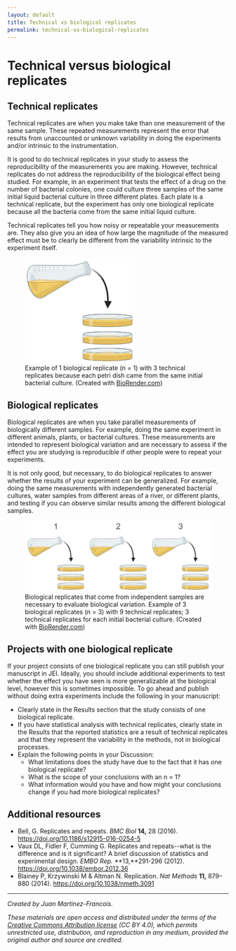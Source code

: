 ```yaml
---
layout: default
title: Technical vs biological replicates
permalink: technical-vs-biological-replicates
---
```


# Technical versus biological replicates



## Technical replicates

Technical replicates are when you make take than one measurement of the same sample. These repeated measurements represent the error that results from unaccounted or unknown variability in doing the experiments and/or intrinsic to the instrumentation. 

It is good to do technical replicates in your study to assess the reproducibility of the measurements you are making. However, technical replicates do not address the reproducibility of the biological effect being studied. For example, in an experiment that tests the effect of a drug on the number of bacterial colonies, one could culture three samples of the same initial liquid bacterial culture in three different plates. Each plate is a technical replicate, but the experiment has only one biological replicate because all the bacteria come from the same initial liquid culture. 

Technical replicates tell you how noisy or repeatable your measurements are. They also give you an idea of how large the magnitude of the measured effect must be to clearly be different from the variability intrinsic to the experiment itself.

<figure>
    <img src="assets/tech-replicates.png"
         width="250"
         alt="Technical replicates example">
    <figcaption>Example of 1 biological replicate (n = 1) with 3 technical replicates because each petri dish came from the same initial bacterial culture. (Created with <a href="https://biorender.com">BioRender.com</a>)</figcaption>
</figure>



## Biological replicates

Biological replicates are when you take parallel measurements of biologically different samples. For example, doing the same experiment in different animals, plants, or bacterial cultures. These measurements are intended to represent biological variation and are necessary to assess if the effect you are studying is reproducible if other people were to repeat your experiments.

It is not only good, but necessary, to do biological replicates to answer whether the results of your experiment can be generalized. For example, doing the same measurements with independently generated bacterial cultures, water samples from different areas of a river, or different plants, and testing if you can observe similar results among the different biological samples.



<figure>
    <img src="assets/bio-replicates.png"
         width="600"
         alt="Biological replicates example">
    <figcaption>Biological replicates that come from independent samples are necessary to evaluate biological variation. Example of 3 biological replicates (n = 3) with 9 technical replicates; 3 technical replicates for each initial bacterial culture. (Created with <a href="https://biorender.com">BioRender.com</a>)</figcaption>
</figure>


## Projects with one biological replicate

If your project consists of one biological replicate you can still publish your manuscript in JEI. Ideally, you should include additional experiments to test whether the effect you have seen is more generalizable at the biological level, however this is sometimes impossible. To go ahead and publish without doing extra experiments include the following in your manuscript:

- Clearly state in the Results section that the study consists of one biological replicate.
- If you have statistical analysis with technical replicates, clearly state in the Results that the reported statistics are a result of technical replicates and that they represent the variability in the methods, not in biological processes.
- Explain the following points in your Discussion:
  - What limitations does the study have due to the fact that it has one biological replicate?
  - What is the scope of your conclusions with an n = 1?
  - What information would you have and how might your conclusions change if you had more biological replicates?



## Additional resources
- Bell, G. Replicates and repeats. *BMC Biol* **14,** 28 (2016). https://doi.org/10.1186/s12915-016-0254-5
- Vaux DL, Fidler F, Cumming G. Replicates and repeats--what is the difference and is it significant? A brief discussion of statistics and experimental design. *EMBO Rep.* **13,**291-296 (2012). https://doi.org/10.1038/embor.2012.36
- Blainey P, Krzywinski M & Altman N.  Replication. *Nat Methods* **11,** 879–880 (2014). https://doi.org/10.1038/nmeth.3091


---
*Created by Juan Martinez-Francois.*

*These materials are open access and distributed under the terms of the [Creative Commons Attribution license](https://creativecommons.org/licenses/by/4.0/) (CC BY 4.0), which permits unrestricted use, distribution, and reproduction in any medium, provided the original author and source are credited.*

